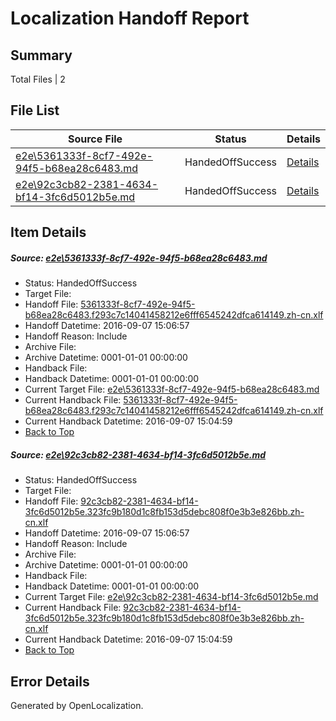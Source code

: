 # <a name='report-top'></a> Localization Handoff Report

## Summary
 Total Files | 2

## File List
 Source File | Status | Details 
 ----------- | ------ | ------- 
 [e2e\5361333f-8cf7-492e-94f5-b68ea28c6483.md](https://github.com/OpenLocalizationTestOrg/ol-test0/blob/eac597bf79aa1f2867628ea8bba61dfe003e33c8/e2e/5361333f-8cf7-492e-94f5-b68ea28c6483.md) | HandedOffSuccess | [Details](#a84828f4f28252873b02c55a72017ee80e53ce221)
 [e2e\92c3cb82-2381-4634-bf14-3fc6d5012b5e.md](https://github.com/OpenLocalizationTestOrg/ol-test0/blob/eac597bf79aa1f2867628ea8bba61dfe003e33c8/e2e/92c3cb82-2381-4634-bf14-3fc6d5012b5e.md) | HandedOffSuccess | [Details](#21211791ef2f0b848de75dd06bdb2f96b2ead33b3)

## Item Details
##### <a name='a84828f4f28252873b02c55a72017ee80e53ce221'></a> Source: [e2e\5361333f-8cf7-492e-94f5-b68ea28c6483.md](https://github.com/OpenLocalizationTestOrg/ol-test0/blob/eac597bf79aa1f2867628ea8bba61dfe003e33c8/e2e/5361333f-8cf7-492e-94f5-b68ea28c6483.md)
* Status: HandedOffSuccess
* Target File: 
* Handoff File: [5361333f-8cf7-492e-94f5-b68ea28c6483.f293c7c14041458212e6fff6545242dfca614149.zh-cn.xlf](https://github.com/OpenLocalizationTestOrg/ol-test0-handoff/blob/217fd93432606da5bda53b5e17b868c345585ad4/ol-handoff/OpenLocalizationTestOrg/ol-test0-zhcn/yuwzho/ht/5361333f-8cf7-492e-94f5-b68ea28c6483.f293c7c14041458212e6fff6545242dfca614149.zh-cn.xlf)
* Handoff Datetime: 2016-09-07 15:06:57
* Handoff Reason: Include
* Archive File: 
* Archive Datetime: 0001-01-01 00:00:00
* Handback File: 
* Handback Datetime: 0001-01-01 00:00:00
* Current Target File: [e2e\5361333f-8cf7-492e-94f5-b68ea28c6483.md](https://github.com/OpenLocalizationTestOrg/ol-test0-zhcn/blob/0b8f2263bf470d746459eab17ef983595fc94d5f/e2e/5361333f-8cf7-492e-94f5-b68ea28c6483.md)
* Current Handback File: [5361333f-8cf7-492e-94f5-b68ea28c6483.f293c7c14041458212e6fff6545242dfca614149.zh-cn.xlf](https://github.com/OpenLocalizationTestOrg/ol-test0-handback/blob/b7a53de881ae822510645d355c6957b86d3b6fd6/ol-handback/OpenLocalizationTestOrg/ol-test0-zhcn/yuwzho/ht/5361333f-8cf7-492e-94f5-b68ea28c6483.f293c7c14041458212e6fff6545242dfca614149.zh-cn.xlf)
* Current Handback Datetime: 2016-09-07 15:04:59
* [Back to Top](#report-top)

##### <a name='21211791ef2f0b848de75dd06bdb2f96b2ead33b3'></a> Source: [e2e\92c3cb82-2381-4634-bf14-3fc6d5012b5e.md](https://github.com/OpenLocalizationTestOrg/ol-test0/blob/eac597bf79aa1f2867628ea8bba61dfe003e33c8/e2e/92c3cb82-2381-4634-bf14-3fc6d5012b5e.md)
* Status: HandedOffSuccess
* Target File: 
* Handoff File: [92c3cb82-2381-4634-bf14-3fc6d5012b5e.323fc9b180d1c8fb153d5debc808f0e3b3e826bb.zh-cn.xlf](https://github.com/OpenLocalizationTestOrg/ol-test0-handoff/blob/217fd93432606da5bda53b5e17b868c345585ad4/ol-handoff/OpenLocalizationTestOrg/ol-test0-zhcn/yuwzho/ht/92c3cb82-2381-4634-bf14-3fc6d5012b5e.323fc9b180d1c8fb153d5debc808f0e3b3e826bb.zh-cn.xlf)
* Handoff Datetime: 2016-09-07 15:06:57
* Handoff Reason: Include
* Archive File: 
* Archive Datetime: 0001-01-01 00:00:00
* Handback File: 
* Handback Datetime: 0001-01-01 00:00:00
* Current Target File: [e2e\92c3cb82-2381-4634-bf14-3fc6d5012b5e.md](https://github.com/OpenLocalizationTestOrg/ol-test0-zhcn/blob/0b8f2263bf470d746459eab17ef983595fc94d5f/e2e/92c3cb82-2381-4634-bf14-3fc6d5012b5e.md)
* Current Handback File: [92c3cb82-2381-4634-bf14-3fc6d5012b5e.323fc9b180d1c8fb153d5debc808f0e3b3e826bb.zh-cn.xlf](https://github.com/OpenLocalizationTestOrg/ol-test0-handback/blob/b7a53de881ae822510645d355c6957b86d3b6fd6/ol-handback/OpenLocalizationTestOrg/ol-test0-zhcn/yuwzho/ht/92c3cb82-2381-4634-bf14-3fc6d5012b5e.323fc9b180d1c8fb153d5debc808f0e3b3e826bb.zh-cn.xlf)
* Current Handback Datetime: 2016-09-07 15:04:59
* [Back to Top](#report-top)


## Error Details

Generated by OpenLocalization.

